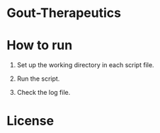 # Gout-Therapeutics

# How to run

1. Set up the working directory in each script file.

2. Run the script.

3. Check the log file.


# License
